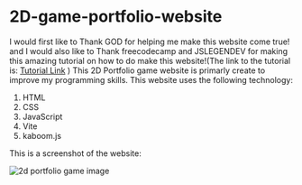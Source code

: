 # 2D-game-portfolio-website

I would first like to Thank GOD for helping me make this website come true! and I would also like to Thank freecodecamp and JSLEGENDEV for making this amazing tutorial on how to do make this website!(The link to the tutorial is: <a href="https://www.youtube.com/watch?v=wy_fSStEgMs">Tutorial Link</a> ) This 2D Portfolio game website is primarly create to improve my programming skills.
This website uses the following technology:
1. HTML
2. CSS
3. JavaScript
4. Vite
5. kaboom.js

This is a screenshot of the website:

![2d portfolio game image](https://github.com/user-attachments/assets/c2a096f3-4914-45cf-a62a-64d272fa085b)
